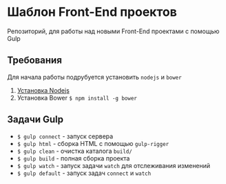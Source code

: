 # Шаблон Front-End проектов
Репозиторий, для работы над новыми Front-End проектами с помощью Gulp
## Требования
Для начала работы подрубуется установить `nodejs` и `bower`

1. [Установка Nodejs](https://nodejs.org/en "Установка Node.js")
2. Установка Bower `$ npm install -g bower`

## Задачи Gulp
 - `$ gulp connect` - запуск сервера
 - `$ gulp html` - сборка HTML с помощью `gulp-rigger`
 - `$ gulp clean` - очистка каталога `build/`
 - `$ gulp build` - полная сборка проекта
 - `$ gulp watch` - запуск задачи `watch` для отслеживания изменений
 - `$ gulp default` - запуск задач `connect` и `watch`
